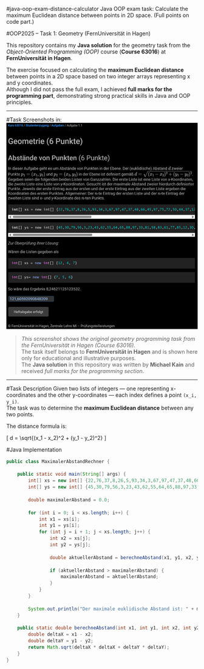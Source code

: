 #java-oop-exam-distance-calculator
Java OOP exam task: Calculate the maximum Euclidean distance between points in 2D space. (Full points on code part.)

#OOP2025 – Task 1: Geometry (FernUniversität in Hagen)

This repository contains my **Java solution** for the geometry task from the *Object-Oriented Programming (OOP)* course (**Course 63016**) at **FernUniversität in Hagen**.

The exercise focused on calculating the **maximum Euclidean distance** between points in a 2D space based on two integer arrays representing x and y coordinates.  
Although I did not pass the full exam, I achieved **full marks for the programming part**, demonstrating strong practical skills in Java and OOP principles.

---

#Task Screenshots in: 
![OOP Task Screenshot](OOP2025%20-%20task%201%20-%20Geometrie/OOP2025%20-%20task1%20-%20Geometrie.png)


> *This screenshot shows the original geometry programming task from the FernUniversität in Hagen (Course 63016).*  
> The task itself belongs to **FernUniversität in Hagen** and is shown here only for educational and illustrative purposes.  
> The **Java solution** in this repository was written by **Michael Kain** and received *full marks for the programming section*.

---

#Task Description
Given two lists of integers — one representing x-coordinates and the other y-coordinates — each index defines a point `(x_i, y_i)`.  
The task was to determine the **maximum Euclidean distance** between any two points.

The distance formula is:

\[
d = \sqrt{(x_1 - x_2)^2 + (y_1 - y_2)^2}
\]


#Java Implementation

```java
public class MaximalerAbstandRechner {

    public static void main(String[] args) {
        int[] xs = new int[] {22,76,37,8,26,5,93,34,3,67,97,47,37,48,66,45,97,75,72,50,44,37,12,51,75,67,36,26,60,23,66,1,59,65,41,27,81,99,19,66,25,68,25,35,3,96,9,49,3,66,30,43,40,19,53,83,89,77,56,90};
        int[] ys = new int[] {45,30,79,56,3,23,43,62,55,64,65,88,97,33,81,58,83,61,77,85,12,30,34,85,53,3,56,22,59,90,73,78,97,59,8,36,77,6,11,20,62,8,19,2,16,92,81,81,41,17,44,70,51,64,8,9,29,81,5,73};

        double maximalerAbstand = 0.0;

        for (int i = 0; i < xs.length; i++) {
            int x1 = xs[i];
            int y1 = ys[i];
            for (int j = i + 1; j < xs.length; j++) {
                int x2 = xs[j];
                int y2 = ys[j];

                double aktuellerAbstand = berechneAbstand(x1, y1, x2, y2);

                if (aktuellerAbstand > maximalerAbstand) {
                    maximalerAbstand = aktuellerAbstand;
                }
            }
        }

        System.out.println("Der maximale euklidische Abstand ist: " + maximalerAbstand);
    }

    public static double berechneAbstand(int x1, int y1, int x2, int y2) {
        double deltaX = x1 - x2;
        double deltaY = y1 - y2;
        return Math.sqrt(deltaX * deltaX + deltaY * deltaY);
    }
}
